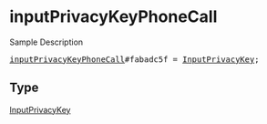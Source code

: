 # inputPrivacyKeyPhoneCall

Sample Description

<pre>
<a href="../constructor/inputPrivacyKeyPhoneCall.md">inputPrivacyKeyPhoneCall</a>#fabadc5f = <a href="../type/InputPrivacyKey.md">InputPrivacyKey</a>;
</pre>

## Type

<a href="../type/InputPrivacyKey.md">InputPrivacyKey</a>
